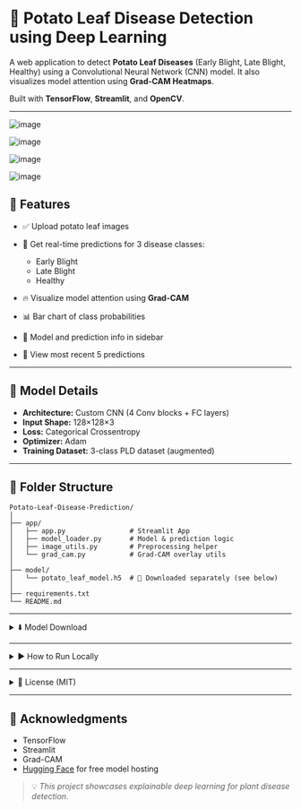 # 🥔 Potato Leaf Disease Detection using Deep Learning

A web application to detect **Potato Leaf Diseases** (Early Blight, Late Blight, Healthy) using a Convolutional Neural Network (CNN) model. It also visualizes model attention using **Grad-CAM Heatmaps**.

Built with **TensorFlow**, **Streamlit**, and **OpenCV**.

---

![image](https://github.com/user-attachments/assets/ecd007ea-2e57-4ae5-b2c7-36f890f6fa68)

![image](https://github.com/user-attachments/assets/d599718f-0028-437b-9eb3-78905e69ac1e)

![image](https://github.com/user-attachments/assets/8f861ade-bcbb-443e-ba0d-bbeed9f7cd8d)

![image](https://github.com/user-attachments/assets/3050d848-f5c8-4fa0-b63d-1ee93d78f806)


## 📸 Features

* ✅ Upload potato leaf images
* 🔮 Get real-time predictions for 3 disease classes:

  * Early Blight
  * Late Blight
  * Healthy
* 🔥 Visualize model attention using **Grad-CAM**
* 📊 Bar chart of class probabilities
* 🧠 Model and prediction info in sidebar
* 🥘 View most recent 5 predictions

---

## 🧠 Model Details

* **Architecture:** Custom CNN (4 Conv blocks + FC layers)
* **Input Shape:** 128×128×3
* **Loss:** Categorical Crossentropy
* **Optimizer:** Adam
* **Training Dataset:** 3-class PLD dataset (augmented)

---

## 🧹 Folder Structure

```
Potato-Leaf-Disease-Prediction/
│
├── app/
│   ├── app.py                # Streamlit App
│   ├── model_loader.py       # Model & prediction logic
│   ├── image_utils.py        # Preprocessing helper
│   └── grad_cam.py           # Grad-CAM overlay utils
│
├── model/
│   └── potato_leaf_model.h5  # 🔗 Downloaded separately (see below)
│
├── requirements.txt
└── README.md
```

---

<details>
<summary>⬇️ Model Download</summary>

The trained `.h5` model is hosted on Hugging Face. Download it manually and place it in the `model/` folder.

**📅 Download:**
[https://huggingface.co/venkatram-2005/Potato-Leaf-Disease/raw/main/potato\_leaf\_model.h5](https://huggingface.co/venkatram-2005/Potato-Leaf-Disease/raw/main/potato_leaf_model.h5)

**📁 Save as:**

```
model/potato_leaf_model.h5
```

</details>

---

<details>
<summary>▶️ How to Run Locally</summary>

```bash
# 1. Clone the repository
$ git clone https://github.com/venkatram-2005/Potato-Leaf-Disease-Prediction.git
$ cd Potato-Leaf-Disease-Prediction

# 2. Create and activate virtual environment
$ python -m venv venv
$ venv\Scripts\activate     # On Windows
# OR
$ source venv/bin/activate  # On macOS/Linux

# 3. Install dependencies
$ pip install -r requirements.txt

# 4. Run the app
$ streamlit run app/app.py
```

</details>

---

<details>
<summary>📜 License (MIT)</summary>

```
MIT License

Copyright (c) 2025 Valluri Venkatram

Permission is hereby granted, free of charge, to any person obtaining a copy
of this software and associated documentation files (the "Software"), to deal
in the Software without restriction...
```

</details>

---

## 🙌 Acknowledgments

* TensorFlow
* Streamlit
* Grad-CAM
* [Hugging Face](https://huggingface.co/) for free model hosting

> 💡 *This project showcases explainable deep learning for plant disease detection.*
